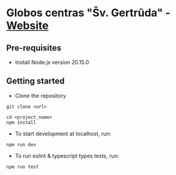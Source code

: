 # Globos centras "Šv. Gertrūda" - [Website](http://gcsg.lt/)

## Pre-requisites

-  Install Node.js version 20.15.0

## Getting started

-  Clone the repository

```
git clone <url>
```

```
cd <project_name>
npm install
```

-  To start development at localhost, run:

```
npm run dev
```

-  To run eslint & typescript types tests, run:

```
npm run test
```

